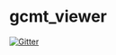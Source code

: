 # gcmt_viewer

[![Gitter](https://badges.gitter.im/cossatot/gcmt_viewer.svg)](https://gitter.im/cossatot/gcmt_viewer?utm_source=badge&utm_medium=badge&utm_campaign=pr-badge&utm_content=badge)